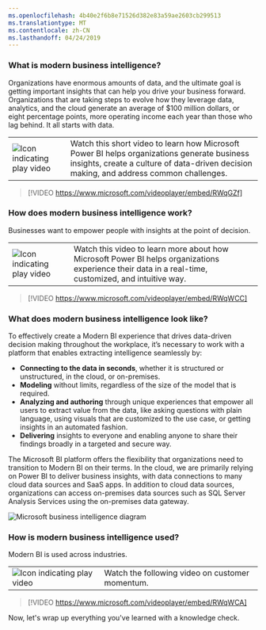 ```yaml
---
ms.openlocfilehash: 4b40e2f6b8e71526d382e83a59ae2603cb299513
ms.translationtype: MT
ms.contentlocale: zh-CN
ms.lasthandoff: 04/24/2019
---
```

### <a name="what-is-modern-business-intelligence"></a>What is modern business intelligence?

Organizations have enormous amounts of data, and the ultimate goal is getting important insights that can help you drive your business forward. Organizations that are taking steps to evolve how they leverage data, analytics, and the cloud generate an average of $100 million dollars, or eight percentage points, more operating income each year than those who lag behind. It all starts with data.

|  |  |
| ------------ | -------------| 
|![Icon indicating play video](../media/video_icon.png)|Watch this short video to learn how Microsoft Power BI helps organizations generate business insights, create a culture of data-driven decision making, and address common challenges.|

>[!VIDEO https://www.microsoft.com/videoplayer/embed/RWqGZf]

### <a name="how-does-modern-business-intelligence-work"></a>How does modern business intelligence work?

Businesses want to empower people with insights at the point of decision. 

|  |  |
| ------------ | -------------| 
|![Icon indicating play video](../media/video_icon.png)|Watch this video to learn more about how Microsoft Power BI helps organizations experience their data in a real-time, customized, and intuitive way.|

>[!VIDEO https://www.microsoft.com/videoplayer/embed/RWqWCC]

### <a name="what-does-modern-business-intelligence-look-like"></a>What does modern business intelligence look like?

To effectively create a Modern BI experience that drives data-driven decision making throughout the workplace, it’s necessary to work with a platform that enables extracting intelligence seamlessly by:  

- **Connecting to the data in seconds**, whether it is structured or unstructured, in the cloud, or on-premises.
- **Modeling** without limits, regardless of the size of the model that is required.
- **Analyzing and authoring** through unique experiences that empower all users to extract value from the data, like asking questions with plain language, using visuals that are customized to the use case, or getting insights in an automated fashion.
- **Delivering** insights to everyone and enabling anyone to share their findings broadly in a targeted and secure way.

The Microsoft BI platform offers the flexibility that organizations need to transition to Modern BI on their terms. In the cloud, we are primarily relying on Power BI to deliver business insights, with data connections to many cloud data sources and SaaS apps. In addition to cloud data sources, organizations can access on-premises data sources such as SQL Server Analysis Services using the on-premises data gateway.

![Microsoft business intelligence diagram](../media/microsoft_business_intelligence.png)

### <a name="how-is-modern-business-intelligence-used"></a>How is modern business intelligence used?

Modern BI is used across industries. 

|  |  |
| ------------ | -------------| 
|![Icon indicating play video](../media/video_icon.png)|Watch the following video on customer momentum.|

>[!VIDEO https://www.microsoft.com/videoplayer/embed/RWqWCA]

Now, let's wrap up everything you've learned with a knowledge check.